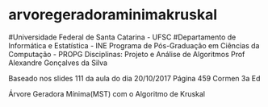 # arvoregeradoraminimakruskal
#Universidade Federal de Santa Catarina - UFSC
#Departamento de Informática e Estatística - INE
Programa de Pós-Graduação em Ciências da Computação - PROPG
Disciplinas: Projeto e Análise de Algoritmos
Prof Alexandre Gonçalves da Silva 

Baseado nos slides 111 da aula do dia 20/10/2017 
Página 459 Cormen 3a Ed

Árvore Geradora Mínima(MST) com o Algoritmo de Kruskal
